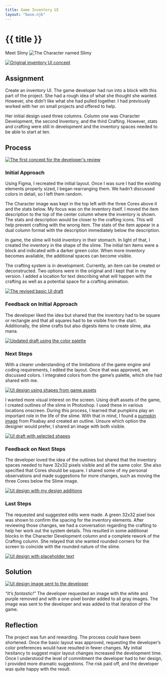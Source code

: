 ```yaml
---
title: Game Inventory UI
layout: "base.njk"
---
```


# {{ title }}

Meet Slimy ![The Character named Slimy](../assets/images/slimy.png)

<a href="../assets/images/sl_inv_orig.png"><img class="imageright" src="../assets/images/sl_inv_orig.png" alt="Original inventory UI concept"></a>

## Assignment
Create an inventory UI. The game developer had run into a block with this part of the project. She had a rough idea of what she thought she wanted. However, she didn’t like what she had pulled together. I had previously worked with her on small projects and offered to help.

Her initial design used three columns. Column one was Character Development, the second Inventory, and the third Crafting. However, stats and crafting were still in development and the inventory spaces needed to be able to start at ten.

## Process

<a href="../assets/images/sl_inv_two.png"><img class="imageleft" src="../assets/images/sl_inv_two.png" alt="The first concept for the developer's review"></a>

### Initial Approach
Using Figma, I recreated the initial layout. Once I was sure I had the existing elements properly sized, I began rearranging them. We hadn’t discussed colors in detail, so I left them random.

The Character image was kept in the top left with the three Cores above it and the stats below. My focus was on the inventory itself. I moved the item description to the top of the center column where the inventory is shown. The stats and description would be closer to the crafting icons. This will help prevent crafting with the wrong item. The stats of the item appear in a dual column format with the description immediately below the description.

In game, the slime will hold inventory in their stomach. In light of that, I created the inventory in the shape of the slime. The initial ten items were a block and indicated with a darker green color. When more inventory becomes available, the additional spaces can become visible.

The crafting system is in development. Currently, an item can be created or deconstructed. Two options were in the original and I kept that in my version. I added a location for text describing what will happen with the crafting as well as a potential space for a crafting animation.

<a href="../assets/images/sl_inv_three.png"><img class="imagerightsm" src="../assets/images/sl_inv_three.png" alt="The revised basic UI draft"></a>

### Feedback on Initial Approach
The developer liked the idea but shared that the inventory had to be square or rectangle and that all squares had to be visible from the start. Additionally, the slime crafts but also digests items to create slime, aka mana.

<a href="../assets/images/sl_inv_four.png"><img class="imageleftsm" src="../assets/images/sl_inv_four.png" alt="Updated draft using the color palette"></a>

### Next Steps
With a clearer understanding of the limitations of the game engine and coding requirements, I edited the layout. Once that was approved, we discussed colors. I integrated colors from the game’s palette, which she had shared with me.

<a href="../assets/images/sl_inv_five.png"><img class="imagerightsm" src="../assets/images/sl_inv_five.png" alt="UI design using shapes from game assets"></a>

I wanted more visual interest on the screen. Using draft assets of the game, I created outlines of the slime in Photoshop. I used these in various locations onscreen. During this process, I learned that pumpkins play an important role in the life of the slime. With that in mind, I found a [pumpkin image](https://pixabay.com/vectors/pumpkin-fruit-vegetable-plant-food-2894938/) from Pixabay and created an outline. Unsure which option the designer would prefer, I shared an image with both visible.

<a href="../assets/images/sl_inv_six.png"><img class="imageleftsm" src="../assets/images/sl_inv_six.png" alt="UI draft with selected shapes"></a>

### Feedback on Next Steps
The developer loved the idea of the outlines but shared that the inventory spaces needed to have 32x32 pixels visible and all the same color. She also specified that Cores should be square. I shared some of my personal observations and made suggestions for more changes, such as moving the three Cores below the Slime image.

<a href="../assets/images/sl_inv_seven.png"><img class="imagerightsm" src="../assets/images/sl_inv_seven.png" alt="UI design with my design additions"></a>

### Last Steps
The requested and suggested edits were made. A green 32x32 pixel box was shown to confirm the spacing for the inventory elements. After reviewing those changes, we had a conversation regarding the crafting to help her work out the system details. This resulted in some additional blocks in the Character Development column and a complete rework of the Crafting column. She relayed that she wanted rounded corners for the screen to coincide with the rounded nature of the slime.


<a href="../assets/images/sl_inv_eight.png"><img class="imageleft" src="../assets/images/sl_inv_eight.png" alt="UI design with placeholder text"></a>

## Solution
<a href="../assets/images/sl_inv_bkgd.png"><img class="imagerightsm" src="../assets/images/sl_inv_bkgd.png" alt="UI design image sent to the developer"></a>

*“It’s fantastic!”* The developer requested an image with the white and purple removed and with a one-pixel border added to all gray images. The image was sent to the developer and was added to that iteration of the game.

## Reflection
The project was fun and rewarding. The process could have been shortened. Once the basic layout was approved, requesting the developer’s color preferences would have resulted in fewer changes. My initial hesitancy to suggest major layout changes increased the development time. Once I understood the level of commitment the developer had to her design, I provided more dramatic suggestions. The risk paid off, and the developer was quite happy with the result.

